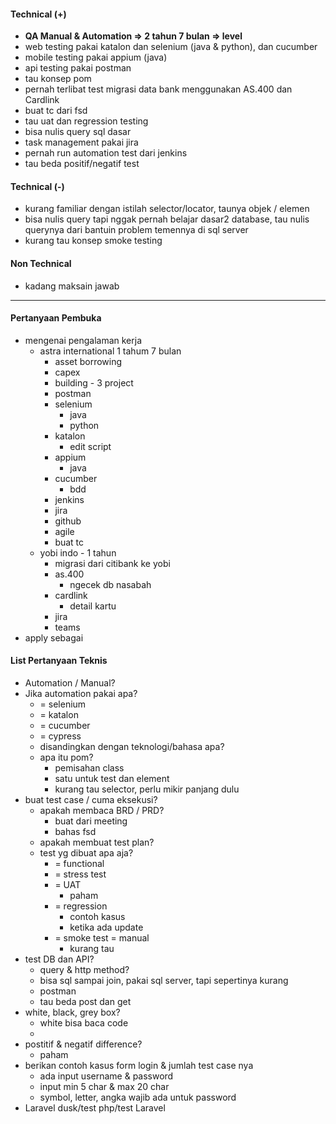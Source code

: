 #### Technical (+) 

- **QA Manual & Automation => 2 tahun 7 bulan => level**  
- web testing pakai katalon dan selenium (java & python), dan cucumber
- mobile testing pakai appium (java)
- api testing pakai postman
- tau konsep pom
- pernah terlibat test migrasi data bank menggunakan AS.400 dan Cardlink
- buat tc dari fsd
- tau uat dan regression testing
- bisa nulis query sql dasar
- task management pakai jira
- pernah run automation test dari jenkins
- tau beda positif/negatif test

#### Technical (-)  

- kurang familiar dengan istilah selector/locator, taunya objek / elemen
- bisa nulis query tapi nggak pernah belajar dasar2 database, tau nulis querynya dari bantuin problem temennya di sql server 
- kurang tau konsep smoke testing

#### Non Technical  

- kadang maksain jawab

---

#### Pertanyaan Pembuka

- mengenai pengalaman kerja
	- astra international 1 tahum 7 bulan
		- asset borrowing
		- capex
		- building - 3 project
		- postman 
		- selenium
			- java
			- python
		- katalon
			- edit script
		- appium
			- java
		- cucumber
			- bdd
		- jenkins
		- jira
		- github
		- agile
		- buat tc
	- yobi indo - 1 tahun
		- migrasi dari citibank ke yobi
		- as.400
			- ngecek db nasabah
		- cardlink
			- detail kartu
		- jira
		- teams
- apply sebagai


#### List Pertanyaan Teknis

- Automation / Manual?  
- Jika automation pakai apa?
	- = selenium
	- = katalon
	- = cucumber
	- = cypress
	- disandingkan dengan teknologi/bahasa apa?
	- apa itu pom?
		- pemisahan class
		- satu untuk test dan element
		- kurang tau selector, perlu mikir panjang dulu
- buat test case / cuma eksekusi?
	- apakah membaca BRD / PRD?
		- buat dari meeting
		- bahas fsd
	- apakah membuat test plan?
	- test yg dibuat apa aja?
		- = functional
		- = stress test
		- = UAT
			- paham
		- = regression
			- contoh kasus
			- ketika ada update
		- = smoke test = manual
			- kurang tau
- test DB dan API?
	- query & http method?
	- bisa sql sampai join, pakai sql server, tapi sepertinya kurang
	- postman
	- tau beda post dan get
- white, black, grey box?
	- white bisa baca code
	- 
- postitif & negatif difference?
	- paham
- berikan contoh kasus form login & jumlah test case nya
	- ada input username & password
	- input min 5 char & max 20 char
	- symbol, letter, angka wajib ada untuk password
- Laravel dusk/test php/test Laravel